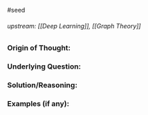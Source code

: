 #seed 
###### upstream: [[Deep Learning]], [[Graph Theory]]

### Origin of Thought:


### Underlying Question: 


### Solution/Reasoning: 


### Examples (if any): 

